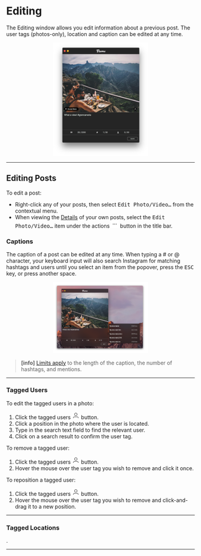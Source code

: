 # Editing

The Editing window allows you edit information about a previous post. The user tags (photos-only), location and caption can be edited at any time.

<p style="text-align: center; margin-top: 1em;"><img src="/views/assets/editing.png" width="50%" height="50%" /></p>

------

## Editing Posts

To edit a post:

- Right-click any of your posts, then select <kbd>Edit Photo/Video…</kbd> from the contextual menu.
- When viewing the [Details](//views/detailview.md) of your own posts, select the <kbd>Edit Photo/Video…</kbd> item under the actions <img src="/views/assets/actions-menu.png" width="20" height="20" /> button in the title bar.


### Captions

The caption of a post can be edited at any time. When typing a # or @ character, your keyboard input will also search Instagram for matching hashtags and users until you select an item from the popover, press the <kbd>ESC</kbd> key, or press another space.

<p style="text-align: center; margin-top: 1em;"><img src="/views/assets/edit-caption.png" width="50%" height="50%" /></p>

> **[info]**
> [Limits apply](//misc/limits.md) to the length of the caption, the number of hashtags, and mentions.

------

### Tagged Users


To edit the tagged users in a photo:

1. Click the tagged users <img src="/views/assets/taggedusers.png" width="20" height="20" /> button.
2. Click a position in the photo where the user is located.
3. Type in the search text field to find the relevant user.
4. Click on a search result to confirm the user tag.

To remove a tagged user:

1. Click the tagged users <img src="/views/assets/taggedusers.png" width="20" height="20" /> button.
2. Hover the mouse over the user tag you wish to remove and click it once.

To reposition a tagged user:

1. Click the tagged users <img src="/views/assets/taggedusers.png" width="20" height="20" /> button.
2. Hover the mouse over the user tag you wish to remove and click-and-drag it to a new position.


------

### Tagged Locations

.

------